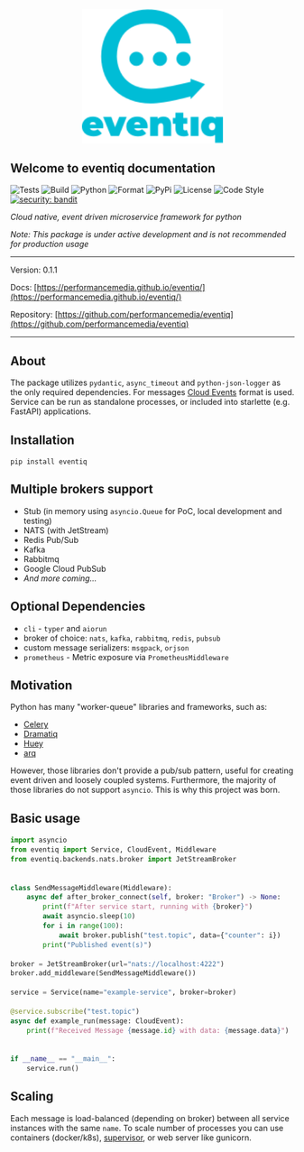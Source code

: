
<p align="center">
<img src="./assets/logo.svg" style="width: 250px">
</p>

## Welcome to eventiq documentation

![Tests](https://github.com/performancemedia/eventiq/workflows/CI/badge.svg)
![Build](https://github.com/performancemedia/eventiq/workflows/Publish/badge.svg)
![Python](https://img.shields.io/pypi/pyversions/eventiq?color=%2334D05)
![Format](https://img.shields.io/pypi/format/eventiq)
![PyPi](https://img.shields.io/pypi/v/eventiq?color=%2334D05)
![License](https://img.shields.io/github/license/performancemedia/eventiq)
![Code Style](https://img.shields.io/badge/code%20style-black-000000.svg)
[![security: bandit](https://img.shields.io/badge/security-bandit-yellow.svg)](https://github.com/PyCQA/bandit)

*Cloud native, event driven microservice framework for python*

*Note: This package is under active development and is not recommended for production usage*

---
Version: 0.1.1

Docs: [https://performancemedia.github.io/eventiq/](https://performancemedia.github.io/eventiq/)

Repository: [https://github.com/performancemedia/eventiq](https://github.com/performancemedia/eventiq)

---
## About

The package utilizes `pydantic`, `async_timeout` and `python-json-logger` as the only required dependencies.
For messages [Cloud Events](https://cloudevents.io/) format is used.
Service can be run as standalone processes, or included into starlette (e.g. FastAPI) applications.

## Installation

```shell
pip install eventiq
```

## Multiple brokers support

- Stub (in memory using `asyncio.Queue` for PoC, local development and testing)
- NATS (with JetStream)
- Redis Pub/Sub
- Kafka
- Rabbitmq
- Google Cloud PubSub
- *And more coming...*

## Optional Dependencies
  - `cli` - `typer` and `aiorun`
  - broker of choice: `nats`, `kafka`, `rabbitmq`, `redis`, `pubsub`
  - custom message serializers: `msgpack`, `orjson`
  - `prometheus` - Metric exposure via `PrometheusMiddleware`

## Motivation

Python has many "worker-queue" libraries and frameworks, such as:

- [Celery](https://docs.celeryq.dev/en/stable/getting-started/introduction.html)
- [Dramatiq](https://dramatiq.io/)
- [Huey](https://huey.readthedocs.io/en/latest/)
- [arq](https://arq-docs.helpmanual.io/)

However, those libraries don't provide a pub/sub pattern, useful for creating
event driven and loosely coupled systems. Furthermore, the majority of those libraries
do not support `asyncio`. This is why this project was born.

## Basic usage


```python
import asyncio
from eventiq import Service, CloudEvent, Middleware
from eventiq.backends.nats.broker import JetStreamBroker


class SendMessageMiddleware(Middleware):
    async def after_broker_connect(self, broker: "Broker") -> None:
        print(f"After service start, running with {broker}")
        await asyncio.sleep(10)
        for i in range(100):
            await broker.publish("test.topic", data={"counter": i})
        print("Published event(s)")

broker = JetStreamBroker(url="nats://localhost:4222")
broker.add_middleware(SendMessageMiddleware())

service = Service(name="example-service", broker=broker)

@service.subscribe("test.topic")
async def example_run(message: CloudEvent):
    print(f"Received Message {message.id} with data: {message.data}")


if __name__ == "__main__":
    service.run()

```


## Scaling

Each message is load-balanced (depending on broker) between all service instances with the same `name`.
To scale number of processes you can use containers (docker/k8s), [supervisor](http://supervisord.org/),
or web server like gunicorn.
